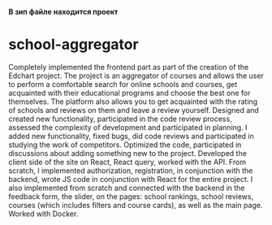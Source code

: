 **В зип файле находится проект**

# school-aggregator
Completely implemented the frontend part as part of the creation of the Edchart project.
The project is an aggregator of courses and allows the user to perform a comfortable search for online schools and courses, get acquainted with their educational programs and choose the best one for themselves. The platform also allows you to get acquainted with the rating of schools and reviews on them and leave a review yourself.
Designed and created new functionality, participated in the code review process, assessed the complexity of development and participated in planning.
I added new functionality, fixed bugs, did code reviews and participated in studying the work of competitors. Optimized the code, participated in discussions about adding something new to the project. Developed the client side of the site on React, React query, worked with the API. From scratch, I implemented authorization, registration, in conjunction with the backend, wrote JS code in conjunction with React for the entire project. I also implemented from scratch and connected with the backend in the feedback form, the slider, on the pages: school rankings, school reviews, courses (which includes filters and course cards), as well as the main page. Worked with Docker.
